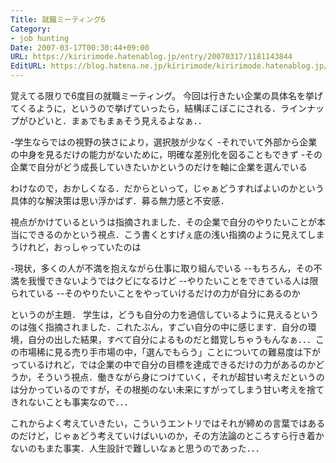 ```yaml
---
Title: 就職ミーティング6
Category:
- job hunting
Date: 2007-03-17T00:30:44+09:00
URL: https://kiririmode.hatenablog.jp/entry/20070317/1181143844
EditURL: https://blog.hatena.ne.jp/kiririmode/kiririmode.hatenablog.jp/atom/entry/8454420450078217497
---
```


覚えてる限りで6度目の就職ミーティング。
今回は行きたい企業の具体名を挙げてくるように，というので挙げていったら，結構ぼこぼこにされる．ラインナップがひどいと．まぁでもまぁそう見えるよなぁ．．

-学生ならではの視野の狭さにより，選択肢が少なく
-それでいて外部から企業の中身を見るだけの能力がないために，明確な差別化を図ることもできず
-その企業で自分がどう成長していきたいかというのだけを軸に企業を選んでいる

わけなので，おかしくなる．だからといって，じゃぁどうすればよいのかという具体的な解決策は思い浮かばず．募る無力感と不安感．


視点がかけているというは指摘されました．その企業で自分のやりたいことが本当にできるのかという視点．こう書くとすげぇ底の浅い指摘のように見えてしまうけれど，おっしゃっていたのは

-現状，多くの人が不満を抱えながら仕事に取り組んでいる
--もちろん，その不満を我慢できないようではクビになるけど
--やりたいことをできている人は限られている
--そのやりたいことをやっていけるだけの力が自分にあるのか

というのが主題．
学生は，どうも自分の力を過信しているように見えるというのは強く指摘されました．これたぶん，すごい自分の中に感じます．自分の環境，自分の出した結果，すべて自分によるものだと錯覚しちゃうもんなぁ．．．この市場稀に見る売り手市場の中，「選んでもらう」ことについての難易度は下がっているけれど，では企業の中で自分の目標を達成できるだけの力があるのかどうか，そういう視点．働きながら身につけていく，それが超甘い考えだというのは分かっているのですが，その根拠のない未来にすがってしまう甘い考えを捨てきれないことも事実なので．．．


これからよく考えていきたい，こういうエントリではそれが締めの言葉ではあるのだけど，じゃぁどう考えていけばいいのか，その方法論のところすら行き着かないのもまた事実．人生設計で難しいなぁと思うのであった．．． 
